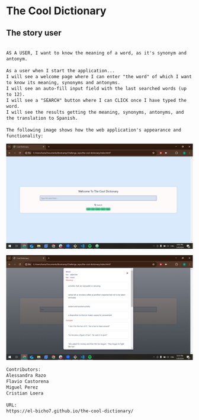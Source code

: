 # The Cool Dictionary

## The story user

```

AS A USER, I want to know the meaning of a word, as it's synonym and antonym.

As a user when I start the application...
I will see a welcome page where I can enter "the word" of which I want to know its meaning, synonyms and antonyms.  
I will see an auto-fill input field with the last searched words (up to 12).
I will see a "SEARCH" button where I can CLICK once I have typed the word.
I will see the results getting the meaning, synonyms, antonyms, and the translation to Spanish.

The following image shows how the web application's appearance and functionality:
```

![This image shows the main page of The Cool Dictionary](./image-2.png)

![This image shows the modal that contains the meaning , synonyms, antonyms, and the translation](./image.png)


```
Contributors:
Alessandra Razo
Flavio Castorena
Miguel Perez
Cristian Loera

URL:
https://el-bicho7.github.io/the-cool-dictionary/

```
